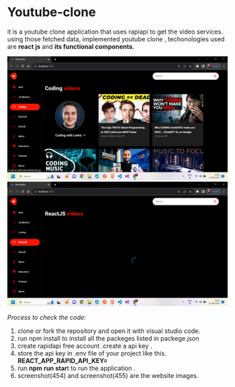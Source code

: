# Youtube-clone

it is a youtube clone application that uses rapiapi to get the video services.
using those fetched data, implemented youtube clone ,
techonologies used are **react js** and **its functional components.**

<img src="Screenshot (454).png" alt="sample snapshot" />

<img src="Screenshot (455).png" alt="sample snapshot"/>

_Process to check the code:_
  1. clone or fork the repository  and open it with visual studio code.
  2. run npm install to install all the packeges listed in packege.json
  3. create rapidapi free account .create a api key .
  4. store the api key in .env file of your project like this.
     **REACT_APP_RAPID_API_KEY=<your key>**
  6. run **npm run star**t to run the application .
  7. screenshot(454) and screenshot(455) are the website images.



